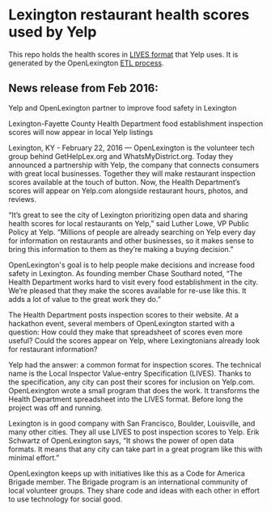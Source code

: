 # Lexington restaurant health scores used by Yelp

This repo holds the health scores in [LIVES format](http://www.yelp.com/healthscores) that Yelp uses. It is generated by the OpenLexington [ETL process](https://github.com/openlexington/Lex_to_LIVES).

## News release from Feb 2016:

Yelp and OpenLexington partner to improve food safety in Lexington

Lexington-Fayette County Health Department food establishment inspection scores will now appear in local Yelp listings

Lexington, KY - February 22, 2016 — OpenLexington is the volunteer tech group behind GetHelpLex.org and WhatsMyDistrict.org. Today they announced a partnership with Yelp, the company that connects consumers with great local businesses. Together they will make restaurant inspection scores available at the touch of button. Now, the Health Department’s scores will appear on Yelp.com alongside restaurant hours, photos, and reviews.

“It’s great to see the city of Lexington prioritizing open data and sharing health scores for local restaurants on Yelp,” said Luther Lowe, VP Public Policy at Yelp. “Millions of people are already searching on Yelp every day for information on restaurants and other businesses, so it makes sense to bring this information to them as they’re making a buying decision.”

OpenLexington's goal is to help people make decisions and increase food safety in Lexington. As founding member Chase Southard noted, “The Health Department works hard to visit every food establishment in the city. We’re pleased that they make the scores available for re-use like this. It adds a lot of value to the great work they do.”

The Health Department posts inspection scores to their website. At a hackathon event, several members of OpenLexington started with a question: How could they make that spreadsheet of scores even more useful? Could the scores appear on Yelp, where Lexingtonians already look for restaurant information?

Yelp had the answer: a common format for inspection scores. The technical name is the Local Inspector Value-entry Specification (LIVES). Thanks to the specification, any city can post their scores for inclusion on Yelp.com. OpenLexington wrote a small program that does the work. It transforms the Health Department spreadsheet into the LIVES format. Before long the project was off and running.

Lexington is in good company with San Francisco, Boulder, Louisville, and many other cities. They all use LIVES to post inspection scores to Yelp. Erik Schwartz of OpenLexington says, “It shows the power of open data formats. It means that any city can take part in a great program like this with minimal effort.”

OpenLexington keeps up with initiatives like this as a Code for America Brigade member. The Brigade program is an international community of local volunteer groups. They share code and ideas with each other in effort to use technology for social good.
